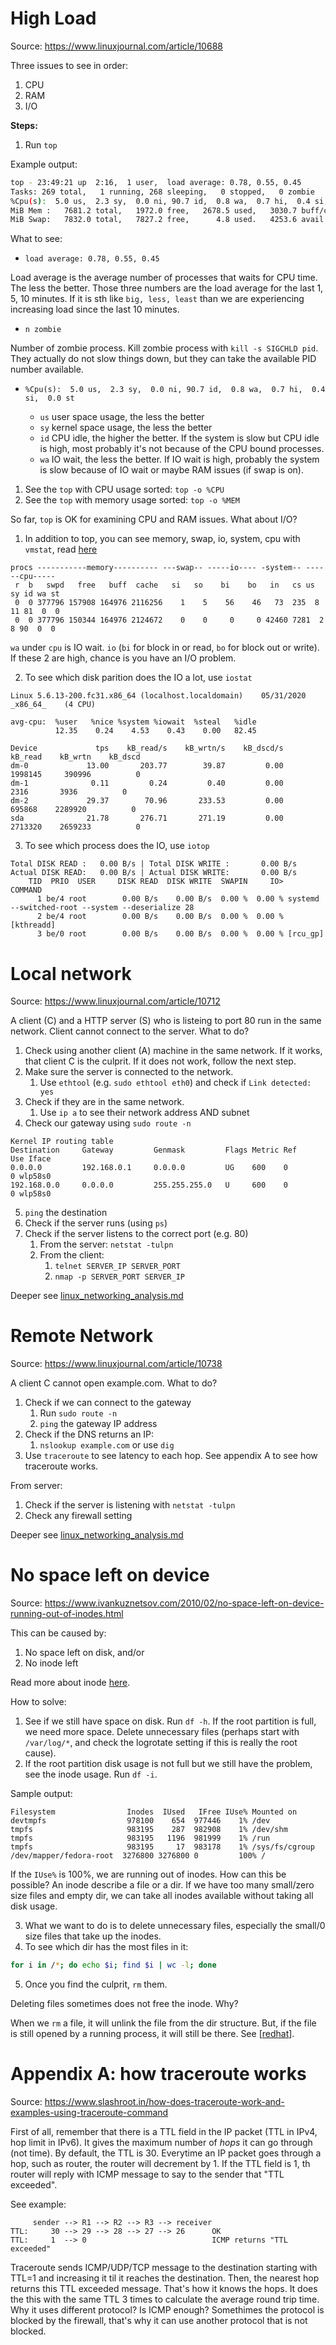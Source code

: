 # High Load

Source: https://www.linuxjournal.com/article/10688

Three issues to see in order:

1. CPU
2. RAM
3. I/O

**Steps:**

1. Run `top`

Example output:

```bash
top - 23:49:21 up  2:16,  1 user,  load average: 0.78, 0.55, 0.45
Tasks: 269 total,   1 running, 268 sleeping,   0 stopped,   0 zombie
%Cpu(s):  5.0 us,  2.3 sy,  0.0 ni, 90.7 id,  0.8 wa,  0.7 hi,  0.4 si,  0.0 st
MiB Mem :   7681.2 total,   1972.0 free,   2678.5 used,   3030.7 buff/cache
MiB Swap:   7832.0 total,   7827.2 free,      4.8 used.   4253.6 avail Mem
```

What to see:

- `load average: 0.78, 0.55, 0.45`

Load average is the average number of processes that waits for CPU time. The less the better. Those three numbers are the load average for the last 1, 5, 10 minutes. If it is sth like `big, less, least` than we are experiencing increasing load since the last 10 minutes.

- `n zombie`

Number of zombie process. Kill zombie process with `kill -s SIGCHLD pid`. They actually do not slow things down, but they can take the available PID number available.

- `%Cpu(s):  5.0 us,  2.3 sy,  0.0 ni, 90.7 id,  0.8 wa,  0.7 hi,  0.4 si,  0.0 st`

  - `us` user space usage, the less the better
  - `sy` kernel space usage, the less the better
  - `id` CPU idle, the higher the better. If the system is slow but CPU idle is high, most probably it's not because of the CPU bound processes.
  - `wa` IO wait, the less the better. If IO wait is high, probably the system is slow because of IO wait or maybe RAM issues (if swap is on).

1. See the `top` with CPU usage sorted: `top -o %CPU`
2. See the `top` with memory usage sorted: `top -o %MEM`

So far, `top` is OK for examining CPU and RAM issues. What about I/O?

1. In addition to top, you can see memory, swap, io, system, cpu with `vmstat`, read [here](linux_io_notes.md#vmstat)

```
procs -----------memory---------- ---swap-- -----io---- -system-- ------cpu-----
 r  b   swpd   free   buff  cache   si   so    bi    bo   in   cs us sy id wa st
 0  0 377796 157908 164976 2116256    1    5    56    46   73  235  8 11 81  0  0
 0  0 377796 150344 164976 2124672    0    0     0     0 42460 7281  2  8 90  0  0
```

`wa` under `cpu` is IO wait. `io` (`bi` for block in or read, `bo` for block out or write). If these 2 are high, chance is you have an I/O problem.

2. To see which disk parition does the IO a lot, use `iostat`

```
Linux 5.6.13-200.fc31.x86_64 (localhost.localdomain) 	05/31/2020 	_x86_64_	(4 CPU)

avg-cpu:  %user   %nice %system %iowait  %steal   %idle
          12.35    0.24    4.53    0.43    0.00   82.45

Device             tps    kB_read/s    kB_wrtn/s    kB_dscd/s    kB_read    kB_wrtn    kB_dscd
dm-0             13.00       203.77        39.87         0.00    1998145     390996          0
dm-1              0.11         0.24         0.40         0.00       2316       3936          0
dm-2             29.37        70.96       233.53         0.00     695868    2289920          0
sda              21.78       276.71       271.19         0.00    2713320    2659233          0
```

3. To see which process does the IO, use `iotop`

```
Total DISK READ :	0.00 B/s | Total DISK WRITE :       0.00 B/s
Actual DISK READ:	0.00 B/s | Actual DISK WRITE:       0.00 B/s
    TID  PRIO  USER     DISK READ  DISK WRITE  SWAPIN     IO>    COMMAND                                            
      1 be/4 root        0.00 B/s    0.00 B/s  0.00 %  0.00 % systemd --switched-root --system --deserialize 28
      2 be/4 root        0.00 B/s    0.00 B/s  0.00 %  0.00 % [kthreadd]
      3 be/0 root        0.00 B/s    0.00 B/s  0.00 %  0.00 % [rcu_gp]
```

# Local network

Source: https://www.linuxjournal.com/article/10712

A client (C) and a HTTP server (S) who is listeing to port 80 run in the same network. Client cannot connect to the server. What to do?

1. Check using another client (A) machine in the same network. If it works, that client C is the culprit. If it does not work, follow the next step.
2. Make sure the server is connected to the network.
   1. Use `ethtool` (e.g. `sudo ethtool eth0`) and check if `Link detected: yes`
3. Check if they are in the same network.
   1. Use `ip a` to see their network address AND subnet
4. Check our gateway using `sudo route -n`

```
Kernel IP routing table
Destination     Gateway         Genmask         Flags Metric Ref    Use Iface
0.0.0.0         192.168.0.1     0.0.0.0         UG    600    0        0 wlp58s0
192.168.0.0     0.0.0.0         255.255.255.0   U     600    0        0 wlp58s0
```

5. `ping` the destination
6. Check if the server runs (using `ps`)
7. Check if the server listens to the correct port (e.g. 80)
   1. From the server: `netstat -tulpn`
   2. From the client: 
      1. `telnet SERVER_IP SERVER_PORT`
      2. `nmap -p SERVER_PORT SERVER_IP`

Deeper see [linux_networking_analysis.md](linux_networking_analysis.md)

# Remote Network

Source: https://www.linuxjournal.com/article/10738

A client C cannot open example.com. What to do?

1. Check if we can connect to the gateway
   1. Run `sudo route -n`
   2. `ping` the gateway IP address
2. Check if the DNS returns an IP:
   1. `nslookup example.com` or use `dig`
3. Use `traceroute` to see latency to each hop. See appendix A to see how traceroute works.

From server:
1. Check if the server is listening with `netstat -tulpn`
2. Check any firewall setting

Deeper see [linux_networking_analysis.md](linux_networking_analysis.md)

# No space left on device

Source: https://www.ivankuznetsov.com/2010/02/no-space-left-on-device-running-out-of-inodes.html

This can be caused by:

1. No space left on disk, and/or
2. No inode left

Read more about inode [here](linux_file_system_basic.md#inode).

How to solve:

1. See if we still have space on disk. Run `df -h`. If the root partition is full, we need more space. Delete unnecessary files (perhaps start with `/var/log/*`, and check the logrotate setting if this is really the root cause).
2. If the root partition disk usage is not full but we still have the problem, see the inode usage. Run `df -i`.

Sample output: 

```
Filesystem                Inodes  IUsed   IFree IUse% Mounted on
devtmpfs                  978100    654  977446    1% /dev
tmpfs                     983195    287  982908    1% /dev/shm
tmpfs                     983195   1196  981999    1% /run
tmpfs                     983195     17  983178    1% /sys/fs/cgroup
/dev/mapper/fedora-root  3276800 3276800 0         100% /
```

If the `IUse%` is 100%, we are running out of inodes. How can this be possible? An inode describe a file or a dir. If we have too many small/zero size files and empty dir, we can take all inodes available without taking all disk usage.

3. What we want to do is to delete unnecessary files, especially the small/0 size files that take up the inodes.
4. To see which dir has the most files in it:

```bash
for i in /*; do echo $i; find $i | wc -l; done
```

5. Once you find the culprit, `rm` them.

Deleting files sometimes does not free the inode. Why?

When we `rm` a file, it will unlink the file from the dir structure. But, if the file is still opened by a running process, it will still be there. See [[redhat](https://access.redhat.com/solutions/2316)].

# Appendix A: how traceroute works

Source: https://www.slashroot.in/how-does-traceroute-work-and-examples-using-traceroute-command

First of all, remember that there is a TTL field in the IP packet (TTL in IPv4, hop limit in IPv6). It gives the maximum number of *hops* it can go through (not time). By default, the TTL is 30. Everytime an IP packet goes through a hop, such as router, the router will decrement by 1. If the TTL field is 1, th router will reply with ICMP message to say to the sender that "TTL exceeded".

See example:

```
     sender --> R1 --> R2 --> R3 --> receiver
TTL:     30 --> 29 --> 28 --> 27 --> 26      OK
TTL:     1  --> 0                            ICMP returns "TTL exceeded" 
```

Traceroute sends ICMP/UDP/TCP message to the destination starting with TTL=1 and increasing it til it reaches the destination. Then, the nearest hop returns this TTL exceeded message. That's how it knows the hops. It does the this with the same TTL 3 times to calculate the average round trip time. Why it uses different protocol? Is ICMP enough? Somethimes the protocol is blocked by the firewall, that's why it can use another protocol that is not blocked.
